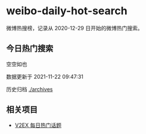 # weibo-daily-hot-search

微博热搜榜，记录从 2020-12-29 日开始的微博热门搜索。

## 今日热门搜索

<!-- BEGIN -->

空空如也

数据更新于 2021-11-22 09:47:31

<!-- END -->

历史归档 [./archives](./archives)

## 相关项目

- [V2EX 每日热门话题](https://github.com/boojack/v2ex-daily-hot-topic)
